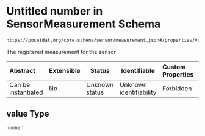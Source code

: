 # Untitled number in SensorMeasurement Schema

```txt
https://poseidat.org/core-schema/sensor/measurement.json#/properties/value
```

The registered measurement for the sensor


| Abstract            | Extensible | Status         | Identifiable            | Custom Properties | Additional Properties | Access Restrictions | Defined In                                                                         |
| :------------------ | ---------- | -------------- | ----------------------- | :---------------- | --------------------- | ------------------- | ---------------------------------------------------------------------------------- |
| Can be instantiated | No         | Unknown status | Unknown identifiability | Forbidden         | Allowed               | none                | [measurement.json\*](schemas/entry/sensor/measurement.json "open original schema") |

## value Type

`number`

